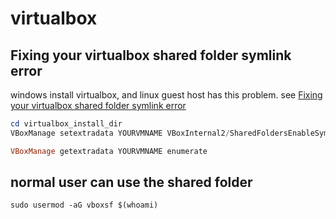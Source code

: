# virtualbox

## Fixing your virtualbox shared folder symlink error
windows install virtualbox, and linux guest host has this problem.
see [Fixing your virtualbox shared folder symlink error](https://ahtik.com/fixing-your-virtualbox-shared-folder-symlink-error/)
``` powershell
cd virtualbox_install_dir
VBoxManage setextradata YOURVMNAME VBoxInternal2/SharedFoldersEnableSymlinksCreate/YOURSHAREFOLDERNAME 1

VBoxManage getextradata YOURVMNAME enumerate
```

## normal user can use the shared folder

``` shell
sudo usermod -aG vboxsf $(whoami)
```
